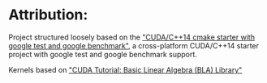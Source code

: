 # Attribution:
Project structured loosely based on the ["CUDA/C++14 cmake starter with google test and google benchmark"](https://github.com/PhDP/cuda-cmake-gtest-gbench-starter), a cross-platform CUDA/C++14 starter project with google test and google benchmark support.

Kernels based on ["CUDA Tutorial: Basic Linear Algebra (BLA) Library"](https://github.com/DmitryLyakh/CUDA_Tutorial)

